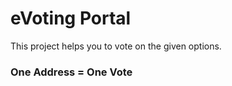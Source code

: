 # eVoting Portal

This project helps you to vote on the given options.

### One Address = One Vote

